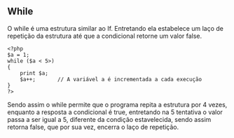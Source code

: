 ## While

O while é uma estrutura similar ao If. Entretando ela estabelece um laço de repetição da estrutura até que a condicional retorne um valor false.

```
<?php
$a = 1;
while ($a < 5>)
{
    print $a;
    $a++;       // A variável a é incrementada a cada execução
}
?>
```

Sendo assim o while permite que o programa repita a estrutura por 4 vezes, enquanto a resposta a condicional é true, entretando na 5 tentativa o valor passa a ser igual a 5, diferente da condição estavelecida, sendo assim retorna false, que por sua vez, encerra o laço de repetição.